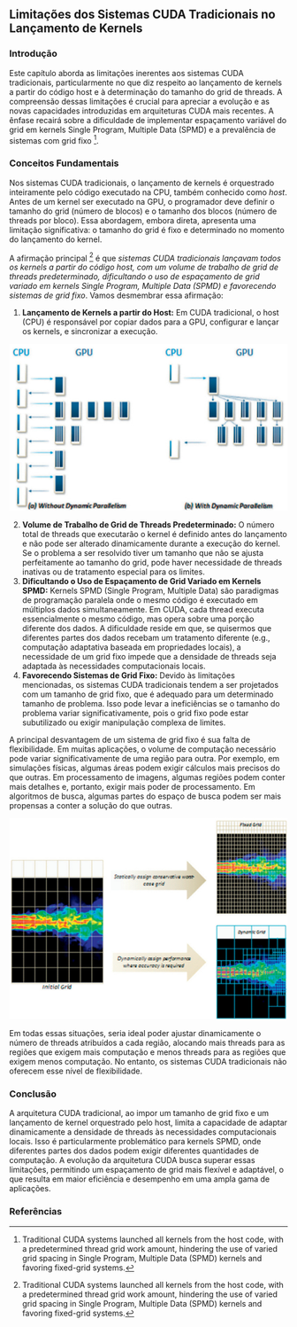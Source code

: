 ## Limitações dos Sistemas CUDA Tradicionais no Lançamento de Kernels

### Introdução

Este capítulo aborda as limitações inerentes aos sistemas CUDA tradicionais, particularmente no que diz respeito ao lançamento de kernels a partir do código host e à determinação do tamanho do grid de threads. A compreensão dessas limitações é crucial para apreciar a evolução e as novas capacidades introduzidas em arquiteturas CUDA mais recentes. A ênfase recairá sobre a dificuldade de implementar espaçamento variável do grid em kernels Single Program, Multiple Data (SPMD) e a prevalência de sistemas com grid fixo [^1].

### Conceitos Fundamentais

Nos sistemas CUDA tradicionais, o lançamento de kernels é orquestrado inteiramente pelo código executado na CPU, também conhecido como *host*. Antes de um kernel ser executado na GPU, o programador deve definir o tamanho do grid (número de blocos) e o tamanho dos blocos (número de threads por bloco). Essa abordagem, embora direta, apresenta uma limitação significativa: o tamanho do grid é fixo e determinado no momento do lançamento do kernel.

A afirmação principal [^1] é que *sistemas CUDA tradicionais lançavam todos os kernels a partir do código host, com um volume de trabalho de grid de threads predeterminado, dificultando o uso de espaçamento de grid variado em kernels Single Program, Multiple Data (SPMD) e favorecendo sistemas de grid fixo*. Vamos desmembrar essa afirmação:

1.  **Lançamento de Kernels a partir do Host:** Em CUDA tradicional, o host (CPU) é responsável por copiar dados para a GPU, configurar e lançar os kernels, e sincronizar a execução.

![Comparison of kernel launch patterns: (a) without dynamic parallelism and (b) with dynamic parallelism.](./../images/image5.jpg)

2.  **Volume de Trabalho de Grid de Threads Predeterminado:** O número total de threads que executarão o kernel é definido antes do lançamento e não pode ser alterado dinamicamente durante a execução do kernel. Se o problema a ser resolvido tiver um tamanho que não se ajusta perfeitamente ao tamanho do grid, pode haver necessidade de threads inativas ou de tratamento especial para os limites.
3.  **Dificultando o Uso de Espaçamento de Grid Variado em Kernels SPMD:** Kernels SPMD (Single Program, Multiple Data) são paradigmas de programação paralela onde o mesmo código é executado em múltiplos dados simultaneamente. Em CUDA, cada thread executa essencialmente o mesmo código, mas opera sobre uma porção diferente dos dados. A dificuldade reside em que, se quisermos que diferentes partes dos dados recebam um tratamento diferente (e.g., computação adaptativa baseada em propriedades locais), a necessidade de um grid fixo impede que a densidade de threads seja adaptada às necessidades computacionais locais.
4.  **Favorecendo Sistemas de Grid Fixo:** Devido às limitações mencionadas, os sistemas CUDA tradicionais tendem a ser projetados com um tamanho de grid fixo, que é adequado para um determinado tamanho de problema. Isso pode levar a ineficiências se o tamanho do problema variar significativamente, pois o grid fixo pode estar subutilizado ou exigir manipulação complexa de limites.

A principal desvantagem de um sistema de grid fixo é sua falta de flexibilidade. Em muitas aplicações, o volume de computação necessário pode variar significativamente de uma região para outra. Por exemplo, em simulações físicas, algumas áreas podem exigir cálculos mais precisos do que outras. Em processamento de imagens, algumas regiões podem conter mais detalhes e, portanto, exigir mais poder de processamento. Em algoritmos de busca, algumas partes do espaço de busca podem ser mais propensas a conter a solução do que outras.

![Illustration comparing fixed versus dynamic grids for turbulence simulation, demonstrating adaptive mesh refinement for performance optimization.](./../images/image2.jpg)

Em todas essas situações, seria ideal poder ajustar dinamicamente o número de threads atribuídos a cada região, alocando mais threads para as regiões que exigem mais computação e menos threads para as regiões que exigem menos computação. No entanto, os sistemas CUDA tradicionais não oferecem esse nível de flexibilidade.

### Conclusão

A arquitetura CUDA tradicional, ao impor um tamanho de grid fixo e um lançamento de kernel orquestrado pelo host, limita a capacidade de adaptar dinamicamente a densidade de threads às necessidades computacionais locais. Isso é particularmente problemático para kernels SPMD, onde diferentes partes dos dados podem exigir diferentes quantidades de computação. A evolução da arquitetura CUDA busca superar essas limitações, permitindo um espaçamento de grid mais flexível e adaptável, o que resulta em maior eficiência e desempenho em uma ampla gama de aplicações.

### Referências
[^1]: Traditional CUDA systems launched all kernels from the host code, with a predetermined thread grid work amount, hindering the use of varied grid spacing in Single Program, Multiple Data (SPMD) kernels and favoring fixed-grid systems.
<!-- END -->